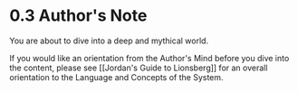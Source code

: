 # 0.3 Author's Note
You are about to dive into a deep and mythical world. 

If you would like an orientation from the Author's Mind before you dive into the content, please see [[Jordan's Guide to Lionsberg]] for an overall orientation to the Language and Concepts of the System. 
